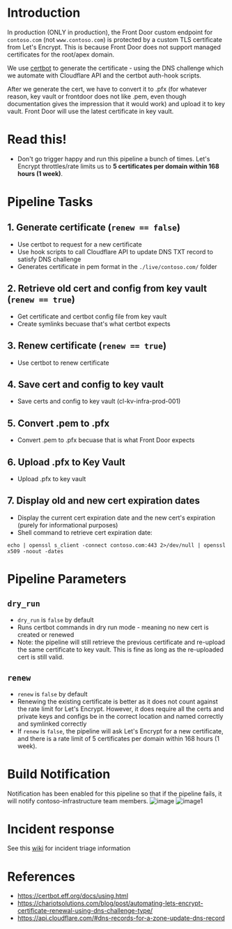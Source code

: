 # Introduction 

In production (ONLY in production), the Front Door custom endpoint for `contoso.com` (not `www.contoso.com`) is protected by a custom TLS certificate from Let's Encrypt. This is because Front Door does not support managed certificates for the root/apex domain.

We use [certbot](https://certbot.eff.org) to generate the certificate - using the DNS challenge which we automate with Cloudflare API and the certbot auth-hook scripts.

After we generate the cert, we have to convert it to .pfx (for whatever reason, key vault or frontdoor does not like .pem, even though documentation gives the impression that it would work) and upload it to key vault. Front Door will use the latest certificate in key vault.

# Read this!

- Don't go trigger happy and run this pipeline a bunch of times. Let's Encrypt throttles/rate limits us to **5 certificates per domain within 168 hours (1 week)**.

# Pipeline Tasks

## 1. Generate certificate (`renew == false`)
* Use certbot to request for a new certificate
* Use hook scripts to call Cloudflare API to update DNS TXT record to satisfy DNS challenge
* Generates certificate in pem format in the `./live/contoso.com/` folder

## 2. Retrieve old cert and config from key vault (`renew == true`)
* Get certificate and certbot config file from key vault
* Create symlinks becuase that's what certbot expects

## 3. Renew certificate (`renew == true`)
* Use certbot to renew certificate

## 4. Save cert and config to key vault
* Save certs and config to key vault (cl-kv-infra-prod-001)

## 5. Convert .pem to .pfx
* Convert .pem to .pfx becuase that is what Front Door expects

## 6. Upload .pfx to Key Vault
* Upload .pfx to key vault

## 7. Display old and new cert expiration dates
* Display the current cert expiration date and the new cert's expiration (purely for informational purposes)
* Shell command to retrieve cert expiration date:
```
echo | openssl s_client -connect contoso.com:443 2>/dev/null | openssl x509 -noout -dates
```

# Pipeline Parameters
## `dry_run`
* `dry_run` is `false` by default
* Runs certbot commands in dry run mode - meaning no new cert is created or renewed
* Note: the pipeline will still retrieve the previous certificate and re-upload the same certificate to key vault. This is fine as long as the re-uploaded cert is still valid.

## `renew`
* `renew` is `false` by default
* Renewing the existing certificate is better as it does not count against the rate limit for Let's Encrypt. However, it does require all the certs and private keys and configs be in the correct location and named correctly and symlinked correctly
* If `renew` is `false`, the pipeline will ask Let's Encrypt for a new certificate, and there is a rate limit of 5 certificates per domain within 168 hours (1 week).

# Build Notification
Notification has been enabled for this pipeline so that if the pipeline fails, it will notify contoso-infrastructure team  members.
![image](https://dev.azure.com/contoso/6faa90e5-c680-4515-90b2-eeeeeeeeeee/_apis/wit/attachments/28828c29-3707-47dc-89e1-eeeeeeeeeeee?fileName=image.png)
![image1](https://dev.azure.com/contoso/6faa90e5-c680-4515-90b2-eeeeeeeeee/_apis/wit/attachments/5053d0ad-c807-4bd9-a4a5-eeeeeeeeeeee?fileName=image.png)

# Incident response

See this [wiki](https://dev.azure.com/contoso/contoso-infrastructure/_wiki/wikis/contoso-infrastructure.wiki/416/SSL-Certificate-Renewal-Automation-(contoso-certbot)) for incident triage information

# References
* https://certbot.eff.org/docs/using.html
* https://chariotsolutions.com/blog/post/automating-lets-encrypt-certificate-renewal-using-dns-challenge-type/
* https://api.cloudflare.com/#dns-records-for-a-zone-update-dns-record
